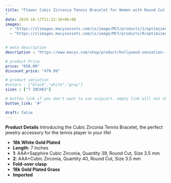 ```yaml
---
title: "Flower Cubic Zirconia Tennis Bracelet for Women with Round Cut Sapphire Cubic Zirconia
"
date: 2019-10-17T11:22:16+06:00
images: 
  - "https://slimages.macysassets.com/is/image/MCY/products/1/optimized/30062651_fpx.tif?op_sharpen=1&wid=500&fit=fit,1&fmt=webp"
  - "https://slimages.macysassets.com/is/image/MCY/products/0/optimized/30062650_fpx.tif?op_sharpen=1&wid=500&fit=fit,1&fmt=webp"
  

# meta description
description : "https://www.macys.com/shop/product/hollywood-sensation-flower-cubic-zirconia-tennis-bracelet-for-women-with-round-cut-sapphire-cubic-zirconia?ID=19872142&isDlp=true"

# product Price
price: "650.00"
discount_price: "479.99"

# product variation
#colors : ["black","white","gray"]
sizes : ["7 INCHES"]

# button link if you don't want to use snipcart. empty link will not show button
button_link: "#"

draft: false
---
```


**Product Details**
Introducing the Cubic Zirconia Tennis Bracelet, the perfect jewelry accessory for the tennis player in your life!

- **18k White Gold Plated**
- **Length**: 7 Inches
- **1**: AAA+Sapphire Cubic Zirconia, Quantity 39, Round Cut, Size 3.5 mm
- **2**: AAA+Cubic Zirconia, Quantity 40, Round Cut, Size 3.5 mm
- **Fold-over clasp**
- **18k Gold Plated Grass**
- **Imported**
